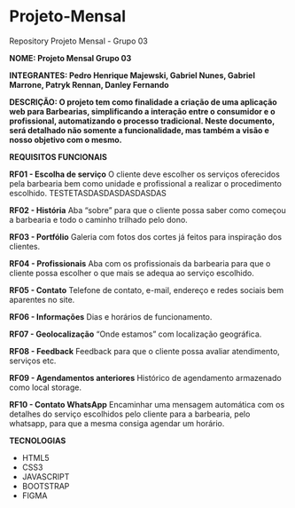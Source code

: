# Projeto-Mensal
Repository Projeto Mensal - Grupo 03

**NOME: Projeto Mensal Grupo 03**

**INTEGRANTES: Pedro Henrique Majewski, Gabriel Nunes, Gabriel Marrone, Patryk Rennan, Danley Fernando**

**DESCRIÇÃO: O projeto tem como finalidade a criação de uma aplicação web para Barbearias, simplificando a interação entre o consumidor e o profissional, automatizando o processo tradicional. Neste documento, será detalhado não somente a funcionalidade, mas também a visão e nosso objetivo com o mesmo.**

**REQUISITOS FUNCIONAIS**

**RF01 - Escolha de serviço**
O cliente deve escolher os serviços oferecidos pela barbearia bem
como unidade e profissional a realizar o procedimento escolhido.
TESTETASDASDASDASDASDAS


**RF02 - História**
Aba “sobre” para que o cliente possa saber como começou a
barbearia e todo o caminho trilhado pelo dono.


**RF03 - Portfólio**
Galeria com fotos dos cortes já feitos para inspiração dos clientes.

**RF04 - Profissionais**
Aba com os profissionais da barbearia para que o cliente possa
escolher o que mais se adequa ao serviço escolhido.

**RF05 - Contato**
Telefone de contato, e-mail, endereço e redes sociais bem
aparentes no site.

**RF06 - Informações**
Dias e horários de funcionamento.

**RF07 - Geolocalização**
“Onde estamos” com localização geográfica.

**RF08 - Feedback**
Feedback para que o cliente possa avaliar atendimento, serviços
etc.

**RF09 - Agendamentos anteriores**
Histórico de agendamento armazenado como local storage.

**RF10 - Contato WhatsApp**
Encaminhar uma mensagem automática com os detalhes do
serviço escolhidos pelo cliente para a barbearia, pelo whatsapp, para
que a mesma consiga agendar um horário.

**TECNOLOGIAS**
- HTML5
- CSS3
- JAVASCRIPT
- BOOTSTRAP
- FIGMA
